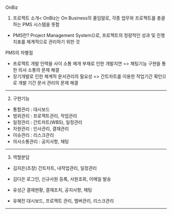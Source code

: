 

OnBiz

1. 프로젝트 소개<
OnBiz는 On Business의 줄임말로, 각종 업무와 프로젝트를 총괄하는 PMS 시스템을 뜻함


* PMS란?
 Project Management System으로, 프로젝트의 정량적인 성과 및 진행지표를 체계적으로 관리하기 위한 것
 
 
PMS의 차별점
 - 프로젝트 개발 인력들 사이 소통 매개 부재로 인한 개발지연
  => 채팅기능 구현을 통한 의사 소통의 문제 해결
 - 장기개발로 인한 체계적 문서관리의 필요성
  => 간트차트를 이용한 작업기간 확인으로 개발 기간 문서 관리의 문제 해결



-------



2. 구현기능
 - 통합관리 : 대시보드
 - 범위관리 : 프로젝트관리, 작업관리
 - 일정관리 : 간트차트(WBS), 일정관리
 - 자원관리 : 인사관리, 결재관리
 - 이슈관리 : 리스크관리
 - 의사소통관리 : 공지사항, 채팅





-------




3. 역할분담
 - 김지은(조장)
  간트차트, 내작업관리, 일정관리
  
 - 김다은
  로그인, 신규사원 등록, 사원조회, 이메일 발송
  
 - 유성근
  결재현황, 결재조치, 공지사항, 채팅
  
 - 유혜진
   대시보드, 프로젝트 관리, 멤버관리, 리스크관리





-------


